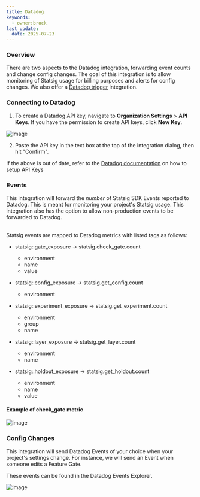 ```yaml
---
title: Datadog
keywords:
  - owner:brock
last_update:
  date: 2025-07-23
---
```


### Overview

There are two aspects to the Datadog integration, forwarding event counts and change config changes. The goal of this integration is to allow monitoring of Statsig usage for billing purposes and alerts for config changes.
We also offer a [Datadog trigger](/integrations/triggers/datadog) integration.

### Connecting to Datadog

1. To create a Datadog API key, navigate to **Organization Settings** > **API Keys**. If you have the permission to create API keys, click **New Key**.

![Image](https://user-images.githubusercontent.com/26360698/232632837-d1e81380-78a3-48a2-887d-72b13d541b0a.png)

2. Paste the API key in the text box at the top of the integration dialog, then hit "Confirm".

If the above is out of date, refer to the [Datadog documentation](https://docs.datadoghq.com/account_management/api-app-keys/#add-an-api-key-or-client-token) on how to setup API Keys

### Events

This integration will forward the <i>number</i> of Statsig SDK Events
reported to Datadog. This is meant for monitoring your project's Statsig
usage. This integration also has the option to allow non-production events
to be forwarded to Datadog.

<br />
Statsig events are mapped to Datadog metrics with listed tags as follows:

- statsig::gate_exposure -> statsig.check_gate.count

  - environment
  - name
  - value

- statsig::config_exposure -> statsig.get_config.count

  - environment

- statsig::experiment_exposure -> statsig.get_experiment.count

  - environment
  - group
  - name

- statsig::layer_exposure -> statsig.get_layer.count

  - environment
  - name

- statsig::holdout_exposure -> statsig.get_holdout.count
  - environment
  - name
  - value

#### Example of check_gate metric

![image](https://user-images.githubusercontent.com/26360698/232629870-e1776bd6-c63d-438d-863e-2d7a3a347eab.png)

### Config Changes

This integration will send Datadog Events of your choice when your
project&apos;s settings change. For instance, we will send an Event when
someone edits a Feature Gate.

These events can be found in the Datadog Events Explorer.

![image](https://user-images.githubusercontent.com/26360698/232636042-ee5cf1d0-e9e7-4158-903b-5a447ab14575.png)
